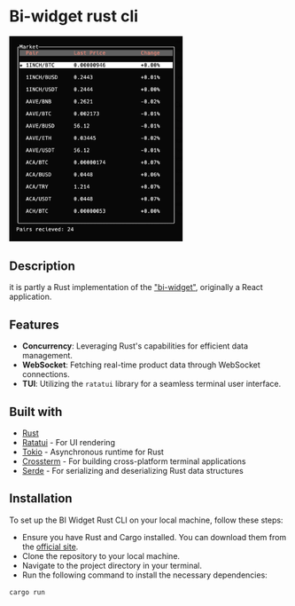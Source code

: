 # Bi-widget rust cli

<img src="./assets/screen.png" width="313" alt="screenshot">

## Description
it is partly a Rust implementation of the ["bi-widget"](https://github.com/enemycnt/bi-widget), originally a React application.

## Features
- **Concurrency**: Leveraging Rust's capabilities for efficient data management.
- **WebSocket**: Fetching real-time product data through WebSocket connections.
- **TUI**: Utilizing the `ratatui` library for a seamless terminal user interface.

## Built with
- [Rust](https://www.rust-lang.org/)
- [Ratatui](https://github.com/ratatui-project/ratatui) - For UI rendering
- [Tokio](https://tokio.rs/) - Asynchronous runtime for Rust
- [Crossterm](https://github.com/crossterm-rs/crossterm) - For building cross-platform terminal applications
- [Serde](https://serde.rs/) - For serializing and deserializing Rust data structures


## Installation

To set up the BI Widget Rust CLI on your local machine, follow these steps:

- Ensure you have Rust and Cargo installed. You can download them from the [official site](https://www.rust-lang.org/tools/install).
- Clone the repository to your local machine.
- Navigate to the project directory in your terminal.
- Run the following command to install the necessary dependencies:
```sh
cargo run
```
